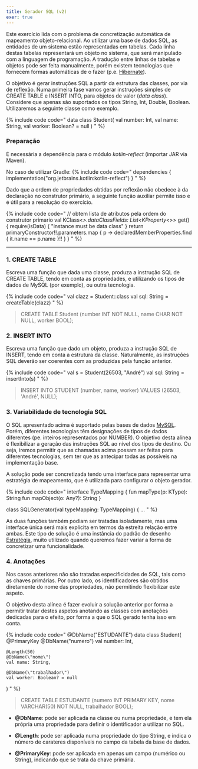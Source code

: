 ```yaml
---
title: Gerador SQL (v2)
exer: true
---
```


Este exercício lida com o problema de concretização automática de mapeamento objeto-relacional. Ao utilizar uma base de dados SQL, as entidades de um sistema estão representadas em tabelas. Cada linha destas tabelas representará um objeto no sistema, que será manipulado com a linguagem de programação. A tradução entre linhas de tabelas e objetos pode ser feita manualmente, porém existem tecnologias que fornecem formas automáticas de o fazer (p.e. [Hibernate](https://hibernate.org)).

O objetivo é gerar instruções SQL a partir da estrutura das classes, por via de reflexão. Numa primeira fase vamos gerar instruções simples de CREATE TABLE e INSERT INTO, para objetos de valor (*data class*). Considere que apenas são suportados os tipos String, Int, Double, Boolean. Utilizaremos a seguinte classe como exemplo.

{% include code code="
data class Student(
    val number: Int,
    val name: String,
    val worker: Boolean? = null
)
"
%}

### Preparação

É necessária a dependência para o módulo *kotlin-reflect* (importar JAR via Maven). 

No caso de utilizar Gradle:
{% include code code="
dependencies {
  implementation(\"org.jetbrains.kotlin:kotlin-reflect\")
}
"
%}

Dado que a ordem de propriedades obtidas por reflexão não obedece à da declaração no construtor primário, a seguinte função auxiliar permite isso e é útil para a resolução do exercício.

{% include code code="
// obtem lista de atributos pela ordem do construtor primario
val KClass<*>.dataClassFields: List<KProperty<*>>
    get() {
        require(isData) { \"instance must be data class\" }
        return primaryConstructor!!.parameters.map { p ->
            declaredMemberProperties.find { it.name == p.name }!!
        }
    }
"
%}

<hr>


### 1. CREATE TABLE

Escreva uma função que dada uma classe, produza a instrução SQL de CREATE TABLE, tendo em conta as propriedades, e utilizando os tipos de dados de MySQL (por exemplo), ou outra tecnologia.

{% include code code="
val clazz = Student::class
val sql: String = createTable(clazz)
"
%}


> CREATE TABLE Student (number INT NOT NULL, name CHAR NOT NULL, worker BOOL);


### 2. INSERT INTO
Escreva uma função que dado um objeto, produza a instrução SQL de INSERT, tendo em conta a estrutura da classe. Naturalmente, as instruções SQL deverão ser coerentes com as produzidas pela função anterior.

{% include code code="
val s = Student(26503, \"André\")
val sql: String = insertInto(s)
"
%}


> INSERT INTO STUDENT (number, name, worker) VALUES (26503, 'André', NULL);


### 3. Variabilidade de tecnologia SQL  
O SQL apresentado acima é suportado pelas bases de dados [MySQL](https://www.mysql.com). Porém, diferentes tecnologias têm designações de tipos de dados diferentes (pe. inteiros representados por NUMBER). O objetivo desta alínea é flexibilizar a geração das instruções SQL ao nível dos tipos de destino. Ou seja, iremos permitir que as chamadas acima possam ser feitas para diferentes tecnologias, sem ter que as antecipar todas as possíveis na implementação base.

A solução pode ser concretizada tendo uma interface para representar uma estratégia de mapeamento, que é utilizada para configurar o objeto gerador.

{% include code code="
interface TypeMapping {
    fun mapType(p: KType): String
    fun mapObject(o: Any?): String
}

class SQLGenerator(val typeMapping: TypeMapping) { ...
"
%}

 As duas funções também podiam ser tratadas isoladamente, mas uma interface única será mais explícita em termos da estreita relação entre ambas. Este tipo de solução é uma instância do padrão de desenho [Estratégia](../../padroesdesenho/estrategia), muito utilizado quando queremos fazer variar a forma de concretizar uma funcionalidade.




### 4. Anotações
Nos casos anteriores não são tratadas especificidades de SQL, tais como as chaves primárias. Por outro lado, os identificadores são obtidos diretamente do nome das propriedades, não permitindo flexibilizar este aspeto.

O objetivo desta alínea é fazer evoluir a solução anterior por forma a permitir tratar destes aspetos anotando as classes com anotações dedicadas para o efeito, por forma a que o SQL gerado tenha isso em conta.


{% include code code="
@DbName(\"ESTUDANTE\")
data class Student(  
    @PrimaryKey
    @DbName(\"numero\")
    val number: Int,

    @Length(50)
    @DbName(\"nome\")
    val name: String,

    @DbName(\"trabalhador\")
    val worker: Boolean? = null
)
"
%}


> CREATE TABLE ESTUDANTE (numero INT PRIMARY KEY, nome VARCHAR(50) NOT NULL, trabalhador BOOL);

- **@DbName**: pode ser aplicada na classe ou numa propriedade, e tem ela própria uma propriedade para definir o identificador a utilizar no SQL.

- **@Length**: pode ser aplicada numa propriedade do tipo String, e indica o número de carateres disponíveis no campo da tabela da base de dados.

- **@PrimaryKey**: pode ser aplicada em apenas um campo (numérico ou String), indicando que se trata da chave primária.
